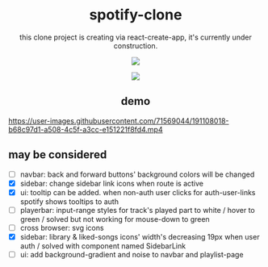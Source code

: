 <div align="center">
  <h1>spotify-clone</h1>
</div>
<p align="center">this clone project is creating via react-create-app, it's currently under construction.</p>

<p align="center">
  <img src="https://user-images.githubusercontent.com/71569044/188719435-e429ddea-6f68-404a-9f82-742d3ba433ba.gif" />
</p>
<p align="center">
  <img src="https://progress-bar.dev/28" />
</p>
<div align="center">
  <h2>demo</h2>
</div>

https://user-images.githubusercontent.com/71569044/191108018-b68c97d1-a508-4c5f-a3cc-e151221f8fd4.mp4

## may be considered

 - [ ] navbar: back and forward buttons' background colors will be changed
 - [X] sidebar: change sidebar link icons when route is active
 - [X] ui: tooltip can be added. when non-auth user clicks for auth-user-links spotify shows tooltips to auth
 - [ ] playerbar: input-range styles for track's played part to white / hover to green / solved but not working for mouse-down to green
 - [ ] cross browser: svg icons
 - [X] sidebar: library & liked-songs icons' width's decreasing 19px when user auth / solved with component named SidebarLink
 - [ ] ui: add background-gradient and noise to navbar and playlist-page